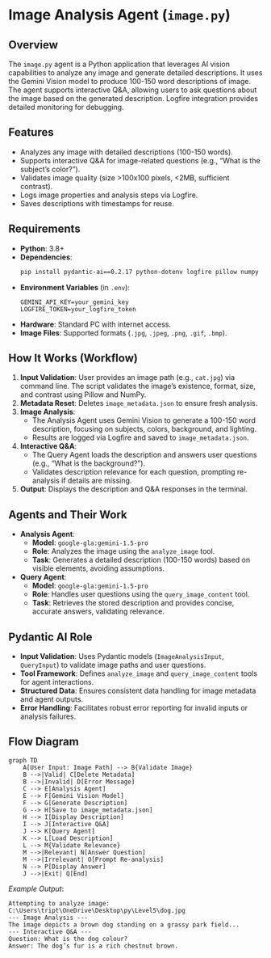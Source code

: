 # Image Analysis Agent (`image.py`)

## Overview
The `image.py` agent is a Python application that leverages AI vision capabilities to analyze any image and generate detailed descriptions. It uses the Gemini Vision model  to produce 100-150 word descriptions of image. The agent supports interactive Q&A, allowing users to ask questions about the image based on the generated description. Logfire integration provides detailed monitoring for debugging.

## Features
- Analyzes any image with detailed descriptions (100-150 words).
- Supports interactive Q&A for image-related questions (e.g., “What is the subject’s color?”).
- Validates image quality (size >100x100 pixels, <2MB, sufficient contrast).
- Logs image properties and analysis steps via Logfire.
- Saves descriptions with timestamps for reuse.

## Requirements
- **Python**: 3.8+
- **Dependencies**:
  ```bash
  pip install pydantic-ai==0.2.17 python-dotenv logfire pillow numpy
  ```
- **Environment Variables** (in `.env`):
  ```plaintext
  GEMINI_API_KEY=your_gemini_key
  LOGFIRE_TOKEN=your_logfire_token
  ```
- **Hardware**: Standard PC with internet access.
- **Image Files**: Supported formats (`.jpg`, `.jpeg`, `.png`, `.gif`, `.bmp`).

## How It Works (Workflow)
1. **Input Validation**: User provides an image path (e.g., `cat.jpg`) via command line. The script validates the image’s existence, format, size, and contrast using Pillow and NumPy.
2. **Metadata Reset**: Deletes `image_metadata.json` to ensure fresh analysis.
3. **Image Analysis**:
   - The Analysis Agent uses Gemini Vision to generate a 100-150 word description, focusing on subjects, colors, background, and lighting.
   - Results are logged via Logfire and saved to `image_metadata.json`.
4. **Interactive Q&A**:
   - The Query Agent loads the description and answers user questions (e.g., “What is the background?”).
   - Validates description relevance for each question, prompting re-analysis if details are missing.
5. **Output**: Displays the description and Q&A responses in the terminal.

## Agents and Their Work
- **Analysis Agent**:
  - **Model**: `google-gla:gemini-1.5-pro`
  - **Role**: Analyzes the image using the `analyze_image` tool.
  - **Task**: Generates a detailed description (100-150 words) based on visible elements, avoiding assumptions.
- **Query Agent**:
  - **Model**: `google-gla:gemini-1.5-pro`
  - **Role**: Handles user questions using the `query_image_content` tool.
  - **Task**: Retrieves the stored description and provides concise, accurate answers, validating relevance.

## Pydantic AI Role
- **Input Validation**: Uses Pydantic models (`ImageAnalysisInput`, `QueryInput`) to validate image paths and user questions.
- **Tool Framework**: Defines `analyze_image` and `query_image_content` tools for agent interactions.
- **Structured Data**: Ensures consistent data handling for image metadata and agent outputs.
- **Error Handling**: Facilitates robust error reporting for invalid inputs or analysis failures.

## Flow Diagram
```mermaid
graph TD
    A[User Input: Image Path] --> B{Validate Image}
    B -->|Valid| C[Delete Metadata]
    B -->|Invalid| D[Error Message]
    C --> E[Analysis Agent]
    E --> F[Gemini Vision Model]
    F --> G[Generate Description]
    G --> H[Save to image_metadata.json]
    H --> I[Display Description]
    I --> J[Interactive Q&A]
    J --> K[Query Agent]
    K --> L[Load Description]
    L --> M{Validate Relevance}
    M -->|Relevant| N[Answer Question]
    M -->|Irrelevant| O[Prompt Re-analysis]
    N --> P[Display Answer]
    J -->|Exit| Q[End]
```

*Example Output*:
```
Attempting to analyze image: C:\Users\tript\OneDrive\Desktop\py\Level5\dog.jpg
--- Image Analysis ---
The image depicts a brown dog standing on a grassy park field...
--- Interactive Q&A ---
Question: What is the dog colour?
Answer: The dog’s fur is a rich chestnut brown.
```